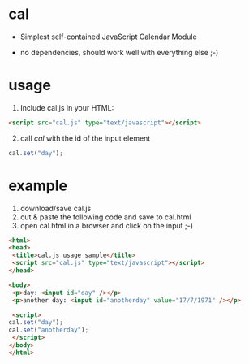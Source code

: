 cal
===

* Simplest self-contained JavaScript Calendar Module

* no dependencies, should work well with everything else ;-)


usage
=====

1. Include cal.js in your HTML:

```html
<script src="cal.js" type="text/javascript"></script>
```

2. call *cal* with the id of the input element

```javascript
cal.set("day");
```

example
=======
1. download/save cal.js
2. cut & paste the following code and save to cal.html
2. open cal.html in a browser and click on the input ;-)

```html
<html>
<head>
 <title>cal.js usage sample</title>
 <script src="cal.js" type="text/javascript"></script>
</head>

<body>
 <p>day: <input id="day" /></p>
 <p>another day: <input id="anotherday" value="17/7/1971" /></p>

 <script>
cal.set("day");
cal.set("anotherday");
 </script>
</body>
</html>
```
